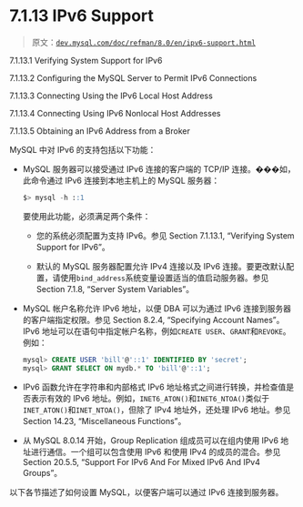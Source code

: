 # 7.1.13 IPv6 Support

> 原文：[`dev.mysql.com/doc/refman/8.0/en/ipv6-support.html`](https://dev.mysql.com/doc/refman/8.0/en/ipv6-support.html)

7.1.13.1 Verifying System Support for IPv6

7.1.13.2 Configuring the MySQL Server to Permit IPv6 Connections

7.1.13.3 Connecting Using the IPv6 Local Host Address

7.1.13.4 Connecting Using IPv6 Nonlocal Host Addresses

7.1.13.5 Obtaining an IPv6 Address from a Broker

MySQL 中对 IPv6 的支持包括以下功能：

+   MySQL 服务器可以接受通过 IPv6 连接的客户端的 TCP/IP 连接。���如，此命令通过 IPv6 连接到本地主机上的 MySQL 服务器：

    ```sql
    $> mysql -h ::1
    ```

    要使用此功能，必须满足两个条件：

    +   您的系统必须配置为支持 IPv6。参见 Section 7.1.13.1, “Verifying System Support for IPv6”。

    +   默认的 MySQL 服务器配置允许 IPv4 连接以及 IPv6 连接。要更改默认配置，请使用`bind_address`系统变量设置适当的值启动服务器。参见 Section 7.1.8, “Server System Variables”。

+   MySQL 帐户名称允许 IPv6 地址，以便 DBA 可以为通过 IPv6 连接到服务器的客户端指定权限。参见 Section 8.2.4, “Specifying Account Names”。IPv6 地址可以在语句中指定帐户名称，例如`CREATE USER`、`GRANT`和`REVOKE`。例如：

    ```sql
    mysql> CREATE USER 'bill'@'::1' IDENTIFIED BY 'secret';
    mysql> GRANT SELECT ON mydb.* TO 'bill'@'::1';
    ```

+   IPv6 函数允许在字符串和内部格式 IPv6 地址格式之间进行转换，并检查值是否表示有效的 IPv6 地址。例如，`INET6_ATON()`和`INET6_NTOA()`类似于`INET_ATON()`和`INET_NTOA()`，但除了 IPv4 地址外，还处理 IPv6 地址。参见 Section 14.23, “Miscellaneous Functions”。

+   从 MySQL 8.0.14 开始，Group Replication 组成员可以在组内使用 IPv6 地址进行通信。一个组可以包含使用 IPv6 和使用 IPv4 的成员的混合。参见 Section 20.5.5, “Support For IPv6 And For Mixed IPv6 And IPv4 Groups”。

以下各节描述了如何设置 MySQL，以便客户端可以通过 IPv6 连接到服务器。
